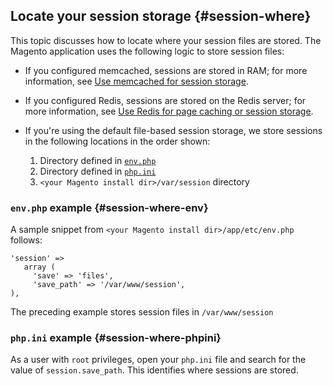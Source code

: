 <div markdown="1">

## Locate your session storage {#session-where}
This topic discusses how to locate where your session files are stored. The Magento application uses the following logic to store session files:

*	If you configured memcached, sessions are stored in RAM; for more information, see [Use memcached for session storage]({{page.baseurl}}config-guide/memcache/memcache.html).
*	If you configured Redis, sessions are stored on the Redis server; for more information, see [Use Redis for page caching or session storage]({{page.baseurl}}config-guide/redis/config-redis.html).
*	If you're using the default file-based session storage, we store sessions in the following locations in the order shown:

	1.	Directory defined in [`env.php`](#session-where-env)
	2.	Directory defined in [`php.ini`](#session-where-phpini)
	3.	`<your Magento install dir>/var/session` directory

### `env.php` example {#session-where-env}
A sample snippet from `<your Magento install dir>/app/etc/env.php` follows:

	'session' =>
	   array (
	     'save' => 'files',
	     'save_path' => '/var/www/session',
	),

The preceding example stores session files in `/var/www/session`

### `php.ini` example {#session-where-phpini}
As a user with `root` privileges, open your `php.ini` file and search for the value of `session.save_path`. This identifies where sessions are stored.

